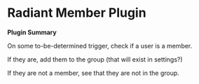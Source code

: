 # **Radiant Member** Plugin

**Plugin Summary**

On some to-be-determined trigger, check if a user is a member.

If they are, add them to the group (that will exist in settings?)

If they are not a member, see that they are not in the group.
